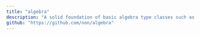 ```yaml
---
title: "algebra"
description: "A solid foundation of basic algebra type classes such as groups and rings aiming to serve as a consistent foundation for multiple libraries."
github: "https://github.com/non/algebra"
---
```

